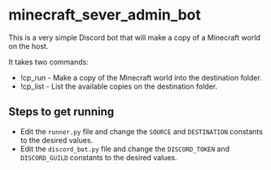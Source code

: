 # minecraft_sever_admin_bot
This is a very simple Discord bot that will make a copy of a Minecraft world on the host.

It takes two commands:
- !cp_run - Make a copy of the Minecraft world into the destination folder.
- !cp_list - List the available copies on the destination folder.

## Steps to get running
- Edit the `runner.py` file and change the `SOURCE` and `DESTINATION` constants to the desired values.
- Edit the `discord_bot.py` file and change the `DISCORD_TOKEN` and `DISCORD_GUILD` constants to the desired values.
